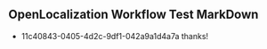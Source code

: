## OpenLocalization Workflow Test MarkDown
* 11c40843-0405-4d2c-9df1-042a9a1d4a7a thanks!

<!--HONumber=Jul16_HO2-->


